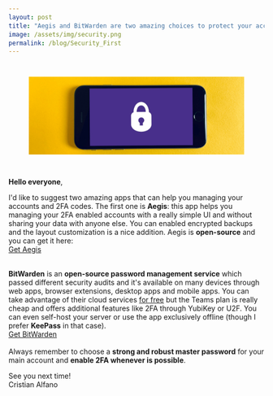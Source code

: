 ```yaml
---
layout: post
title: "Aegis and BitWarden are two amazing choices to protect your accounts"
image: /assets/img/security.png
permalink: /blog/Security_First
---
```

<figure>
    <img src="/assets/img/security.png" alt="A smartphone with an image of a lock present on screen" class="img-fluid" style="margin: 2em 0;"/>
</figure>

**Hello everyone**,

I'd like to suggest two amazing apps that can help you managing your accounts and 2FA codes.
The first one is **Aegis**: this app helps you managing your 2FA enabled accounts with a really simple UI and without sharing your data with anyone else. You can enabled encrypted backups and the layout customization is a nice addition. Aegis is **open-source** and you can get it here:
<br/>
<a href="https://getaegis.app/" class="btn btn-primary btn-lg">Get Aegis</a>
<br/>
<br/>

**BitWarden** is an **open-source password management service** which passed different security audits and it's available on many devices through web apps, browser extensions, desktop apps and mobile apps. You can take advantage of their cloud services [for free](https://bitwarden.com/pricing/business/) but the Teams plan is really cheap and offers additional features like 2FA through YubiKey or U2F. You can even self-host your server or use the app exclusively offline (though I prefer **KeePass** in that case).
<br/>
<a href="https://bitwarden.com/" class="btn btn-primary btn-lg">Get BitWarden</a>
<br/>
<br/>
Always remember to choose a **strong and robust master password** for your main account and **enable 2FA whenever is possible**.

See you next time!  
Cristian Alfano
